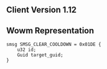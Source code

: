 ## Client Version 1.12

## Wowm Representation
```rust,ignore
smsg SMSG_CLEAR_COOLDOWN = 0x01DE {
    u32 id;    
    Guid target_guid;    
}

```
